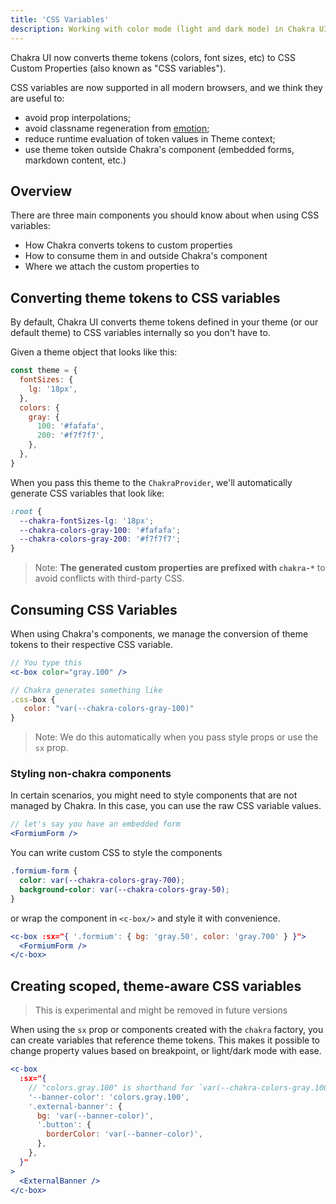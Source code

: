 ```yaml
---
title: 'CSS Variables'
description: Working with color mode (light and dark mode) in Chakra UI
---
```


Chakra UI now converts theme tokens (colors, font sizes, etc) to CSS Custom
Properties (also known as "CSS variables").

CSS variables are now supported in all modern browsers, and we think they are
useful to:

- avoid prop interpolations;
- avoid classname regeneration from
  [emotion](https://emotion.sh/docs/introduction);
- reduce runtime evaluation of token values in Theme context;
- use theme token outside Chakra's component (embedded forms, markdown content,
  etc.)

## Overview

There are three main components you should know about when using CSS variables:

- How Chakra converts tokens to custom properties
- How to consume them in and outside Chakra's component
- Where we attach the custom properties to

## Converting theme tokens to CSS variables

By default, Chakra UI converts theme tokens defined in your theme (or our
default theme) to CSS variables internally so you don't have to.

Given a theme object that looks like this:

```jsx live=false
const theme = {
  fontSizes: {
    lg: '18px',
  },
  colors: {
    gray: {
      100: '#fafafa',
      200: '#f7f7f7',
    },
  },
}
```

When you pass this theme to the `ChakraProvider`, we'll automatically generate
CSS variables that look like:

```css
:root {
  --chakra-fontSizes-lg: '18px';
  --chakra-colors-gray-100: '#fafafa';
  --chakra-colors-gray-200: '#f7f7f7';
}
```

> Note: **The generated custom properties are prefixed with `chakra-*`** to
> avoid conflicts with third-party CSS.

## Consuming CSS Variables

When using Chakra's components, we manage the conversion of theme tokens to
their respective CSS variable.

```jsx live=false
// You type this
<c-box color="gray.100" />

// Chakra generates something like
.css-box {
   color: "var(--chakra-colors-gray-100)"
}
```

> Note: We do this automatically when you pass style props or use the `sx` prop.

### Styling non-chakra components

In certain scenarios, you might need to style components that are not managed by
Chakra. In this case, you can use the raw CSS variable values.

```jsx live=false
// let's say you have an embedded form
<FormiumForm />
```

You can write custom CSS to style the components

```css
.formium-form {
  color: var(--chakra-colors-gray-700);
  background-color: var(--chakra-colors-gray-50);
}
```

or wrap the component in `<c-box/>` and style it with convenience.

```jsx live=false
<c-box :sx="{ '.formium': { bg: 'gray.50', color: 'gray.700' } }">
  <FormiumForm />
</c-box>
```

## Creating scoped, theme-aware CSS variables

> This is experimental and might be removed in future versions

When using the `sx` prop or components created with the `chakra` factory, 
you can create variables that reference theme tokens. This makes it possible to change property values
based on breakpoint, or light/dark mode with ease.

```jsx live=false
<c-box
  :sx="{
    // "colors.gray.100" is shorthand for `var(--chakra-colors-gray.100)`
    '--banner-color': 'colors.gray.100',
    '.external-banner': {
      bg: 'var(--banner-color)',
      '.button': {
        borderColor: 'var(--banner-color)',
      },
    },
  }"
>
  <ExternalBanner />
</c-box>
```